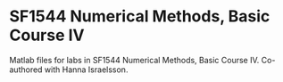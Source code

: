 # SF1544 Numerical Methods, Basic Course IV 
Matlab files for labs in SF1544 Numerical Methods, Basic Course IV. Co-authored with Hanna Israelsson.     
   
